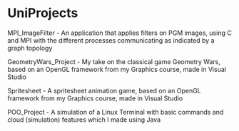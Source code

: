# UniProjects

MPI_ImageFilter - An application that applies filters on PGM images, using C and MPI with the different processes communicating as
                  indicated by a graph topology

GeometryWars_Project - My take on the classical game Geometry Wars, based on an OpenGL framework from my Graphics course, made in Visual
                       Studio

Spritesheet - A spritesheet animation game, based on an OpenGL framework from my Graphics course, made in Visual Studio

POO_Project - A simulation of a Linux Terminal with basic commands and cloud (simulation) features which I made using Java
